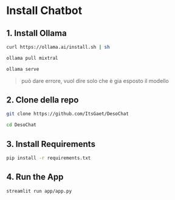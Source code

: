 # Install Chatbot

## 1. Install Ollama

```bash
curl https://ollama.ai/install.sh | sh
```

```bash
ollama pull mixtral
```

```bash
ollama serve
```
>può dare errore, vuol dire solo che è gia esposto il modello

## 2. Clone della repo

```bash
git clone https://github.com/ItsGaet/DesoChat
```

```bash
cd DesoChat
```

## 3. Install Requirements

```bash
pip install -r requirements.txt
```

## 4. Run the App

```bash
streamlit run app/app.py
```
